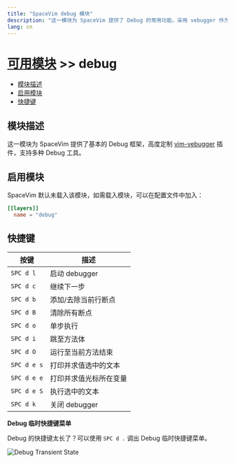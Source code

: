 ```yaml
---
title: "SpaceVim debug 模块"
description: "这一模块为 SpaceVim 提供了 Debug 的常用功能，采用 vebugger 作为后台框架，支持多种 Debug 工具。"
lang: cn
---
```


# [可用模块](../) >> debug

<!-- vim-markdown-toc GFM -->

- [模块描述](#模块描述)
- [启用模块](#启用模块)
- [快捷键](#快捷键)

<!-- vim-markdown-toc -->

## 模块描述

这一模块为 SpaceVim 提供了基本的 Debug 框架，高度定制
[vim-vebugger](https://github.com/idanarye/vim-vebugger) 插件，支持多种 Debug
工具。

## 启用模块

SpaceVim 默认未载入该模块，如需载入模块，可以在配置文件中加入：

```toml
[[layers]]
  name = "debug"
```

## 快捷键

| 按键        | 描述                   |
| ----------- | ---------------------- |
| `SPC d l`   | 启动 debugger          |
| `SPC d c`   | 继续下一步             |
| `SPC d b`   | 添加/去除当前行断点    |
| `SPC d B`   | 清除所有断点           |
| `SPC d o`   | 单步执行               |
| `SPC d i`   | 跳至方法体             |
| `SPC d O`   | 运行至当前方法结束     |
| `SPC d e s` | 打印并求值选中的文本   |
| `SPC d e e` | 打印并求值光标所在变量 |
| `SPC d e S` | 执行选中的文本         |
| `SPC d k`   | 关闭 debugger          |

**Debug 临时快捷键菜单**

Debug 的快捷键太长了？可以使用 `SPC d .` 调出 Debug 临时快捷键菜单。

![Debug Transient State](https://user-images.githubusercontent.com/13142418/33996076-b03c05bc-e0a5-11e7-90fd-5f31e2703d7e.png)

